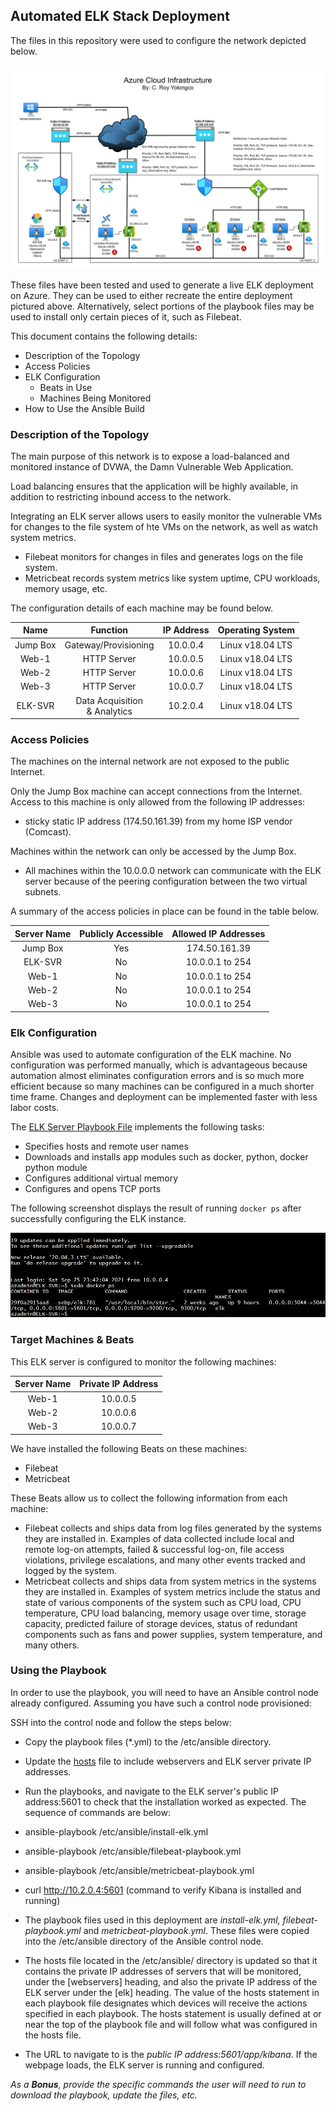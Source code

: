 ## Automated ELK Stack Deployment

The files in this repository were used to configure the network depicted below.

![Update the path with the name of your diagram](Images/Azure-Diagram.png)

These files have been tested and used to generate a live ELK deployment on Azure. They can be used to either recreate the entire deployment pictured above. Alternatively, select portions of the playbook files may be used to install only certain pieces of it, such as Filebeat.


This document contains the following details:
- Description of the Topology
- Access Policies
- ELK Configuration
  - Beats in Use
  - Machines Being Monitored
- How to Use the Ansible Build


### Description of the Topology

The main purpose of this network is to expose a load-balanced and monitored instance of DVWA, the Damn Vulnerable Web Application.

Load balancing ensures that the application will be highly available, in addition to restricting inbound access to the network.

Integrating an ELK server allows users to easily monitor the vulnerable VMs for changes to the file system of hte VMs on the network, as well as watch system metrics.
- Filebeat monitors for changes in files and generates logs on the file system.
- Metricbeat records system metrics like system uptime, CPU workloads, memory usage, etc.

The configuration details of each machine may be found below.

|   Name   	|             Function             	| IP Address 	| Operating System 	|
|:--------:	|:--------------------------------:	|:----------:	|:----------------:	|
| Jump Box 	|       Gateway/Provisioning       	|  10.0.0.4  	| Linux v18.04 LTS 	|
|   Web-1  	|            HTTP Server           	|  10.0.0.5  	| Linux v18.04 LTS 	|
|   Web-2  	|            HTTP Server           	|  10.0.0.6  	| Linux v18.04 LTS 	|
|   Web-3  	|            HTTP Server           	|  10.0.0.7  	| Linux v18.04 LTS 	|
|  ELK-SVR 	| Data Acquisition <br>& Analytics 	|  10.2.0.4  	| Linux v18.04 LTS 	|

### Access Policies

The machines on the internal network are not exposed to the public Internet. 

Only the Jump Box machine can accept connections from the Internet. Access to this machine is only allowed from the following IP addresses:
- sticky static IP address (174.50.161.39) from my home ISP vendor (Comcast).

Machines within the network can only be accessed by the Jump Box.
- All machines within the 10.0.0.0 network can communicate with the ELK server because of the peering         configuration between the two virtual subnets. 

A summary of the access policies in place can be found in the table below.

| Server Name 	| Publicly Accessible 	| Allowed IP Addresses 	|
|:-----------:	|:-------------------:	|:--------------------:	|
|   Jump Box  	|         Yes         	|     174.50.161.39    	|
|   ELK-SVR   	|          No         	|    10.0.0.1 to 254   	|
|    Web-1    	|          No         	|    10.0.0.1 to 254   	|
|    Web-2    	|          No         	|    10.0.0.1 to 254   	|
|    Web-3    	|          No         	|    10.0.0.1 to 254   	|


### Elk Configuration

Ansible was used to automate configuration of the ELK machine. No configuration was performed manually, which is advantageous because automation almost eliminates configuration errors and is so much more efficient because so many machines can be configured in a much shorter time frame. Changes and deployment can be implemented faster with less labor costs.

The [ELK Server Playbook File](Ansible/install-elk.yml) implements the following tasks:

- Specifies hosts and remote user names
- Downloads and installs app modules such as docker, python, docker python module
- Configures additional virtual memory
- Configures and opens TCP ports

 
The following screenshot displays the result of running `docker ps` after successfully configuring the ELK instance.

![screenshot of docker ps output](Images/Docker_PS.png)

### Target Machines & Beats
This ELK server is configured to monitor the following machines:

| Server Name 	| Private IP Address 	|
|:-----------:	|:------------------:	|
|    Web-1    	|      10.0.0.5      	|
|    Web-2    	|      10.0.0.6      	|
|    Web-3    	|      10.0.0.7      	|

We have installed the following Beats on these machines:
- Filebeat
- Metricbeat

These Beats allow us to collect the following information from each machine:

- Filebeat collects and ships data from log files generated by the systems they are installed in. Examples of data collected include local and remote log-on attempts, failed & successful log-on, file access violations, privilege escalations, and many other events tracked and logged by the system.
- Metricbeat collects and ships data from system metrics in the systems they are installed in. Examples of system metrics include the status and state of various components of the system such as CPU load, CPU temperature, CPU load balancing, memory usage over time, storage capacity, predicted failure of storage devices, status of redundant components such as fans and power supplies, system temperature, and many others.

### Using the Playbook
In order to use the playbook, you will need to have an Ansible control node already configured. Assuming you have such a control node provisioned: 

SSH into the control node and follow the steps below:
- Copy the playbook files (*.yml) to the /etc/ansible directory.
- Update the [hosts](Images/hosts.png) file to include webservers and ELK server private IP addresses.
- Run the playbooks, and navigate to the ELK server's public IP address:5601 to check that the installation worked as expected. The sequence of commands are below:
- ansible-playbook /etc/ansible/install-elk.yml
- ansible-playbook /etc/ansible/filebeat-playbook.yml
- ansible-playbook /etc/ansible/metricbeat-playbook.yml
- curl http://10.2.0.4:5601 (command to verify Kibana is installed and running)

- The playbook files used in this deployment are *install-elk.yml, filebeat-playbook.yml* and *metricbeat-playbook.yml*. These files were copied into the /etc/ansible directory of the Ansible control node.
- The hosts file located in the /etc/ansible/ directory is updated so that it contains the private IP addresses of servers that will be monitored, under the [webservers] heading, and also the private IP address of the ELK server under the [elk] heading. The value of the hosts statement in each playbook file designates which devices will receive the actions specified in each playbook. The hosts statement is usually defined at or near the top of the playbook file and will follow what was configured in the hosts file.

  	
 
- The URL to navigate to is the *public IP address:5601/app/kibana*. If the webpage loads, the ELK server is running and configured.

_As a **Bonus**, provide the specific commands the user will need to run to download the playbook, update the files, etc._